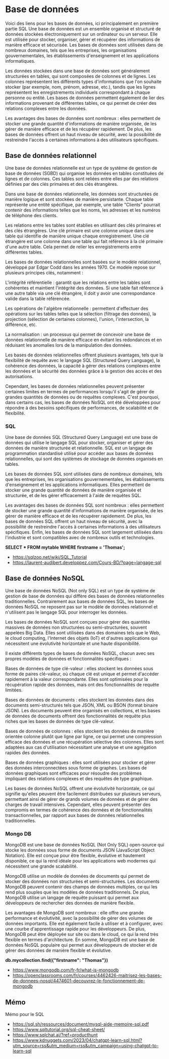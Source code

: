 # Base de données

Voici des liens pour les bases de données, ici principalement en première partie SQL
Une base de données est un ensemble organisé et structuré de données stockées électroniquement sur un ordinateur ou un serveur. Elle est utilisée pour stocker, organiser, gérer et récupérer des informations de manière efficace et sécurisée. Les bases de données sont utilisées dans de nombreux domaines, tels que les entreprises, les organisations gouvernementales, les établissements d'enseignement et les applications informatiques.

Les données stockées dans une base de données sont généralement structurées en tables, qui sont composées de colonnes et de lignes. Les colonnes représentent les différents types d'informations que l'on souhaite stocker (par exemple, nom, prénom, adresse, etc.), tandis que les lignes représentent les enregistrements individuels correspondant à chaque personne ou entité. Les bases de données permettent également de lier des informations provenant de différentes tables, ce qui permet de créer des relations complexes entre les données.

Les avantages des bases de données sont nombreux : elles permettent de stocker une grande quantité d'informations de manière organisée, de les gérer de manière efficace et de les récupérer rapidement. De plus, les bases de données offrent un haut niveau de sécurité, avec la possibilité de restreindre l'accès à certaines informations à des utilisateurs spécifiques.

## Base de données relationnel

Une base de données relationnelle est un type de système de gestion de base de données (SGBD) qui organise les données en tables constituées de lignes et de colonnes. Ces tables sont reliées entre elles par des relations définies par des clés primaires et des clés étrangères.

Dans une base de données relationnelle, les données sont structurées de manière logique et sont stockées de manière persistante. Chaque table représente une entité spécifique, par exemple, une table "Clients" pourrait contenir des informations telles que les noms, les adresses et les numéros de téléphone des clients.

Les relations entre les tables sont établies en utilisant des clés primaires et des clés étrangères. Une clé primaire est une colonne unique dans une table qui identifie de manière unique chaque enregistrement. Une clé étrangère est une colonne dans une table qui fait référence à la clé primaire d'une autre table. Cela permet de relier les enregistrements entre différentes tables.

Les bases de données relationnelles sont basées sur le modèle relationnel, développé par Edgar Codd dans les années 1970. Ce modèle repose sur plusieurs principes clés, notamment :

L'intégrité référentielle : garantit que les relations entre les tables sont cohérentes et maintient l'intégrité des données. Si une table fait référence à une autre table via une clé étrangère, il doit y avoir une correspondance valide dans la table référencée.

Les opérations de l'algèbre relationnelle : permettent d'effectuer des opérations sur les tables telles que la sélection (filtrage des données), la projection (sélection de certaines colonnes), l'union, l'intersection, la différence, etc.

La normalisation : un processus qui permet de concevoir une base de données relationnelle de manière efficace en évitant les redondances et en réduisant les anomalies lors de la manipulation des données.

Les bases de données relationnelles offrent plusieurs avantages, tels que la flexibilité de requête avec le langage SQL (Structured Query Language), la cohérence des données, la capacité à gérer des relations complexes entre les données et la sécurité des données grâce à la gestion des accès et des autorisations.

Cependant, les bases de données relationnelles peuvent présenter certaines limites en termes de performances lorsqu'il s'agit de gérer de grandes quantités de données ou de requêtes complexes. C'est pourquoi, dans certains cas, les bases de données NoSQL ont été développées pour répondre à des besoins spécifiques de performances, de scalabilité et de flexibilité.

### SQL

Une base de données SQL (Structured Query Language) est une base de données qui utilise le langage SQL pour stocker, organiser et gérer des données de manière structurée et relationnelle. SQL est un langage de programmation standardisé utilisé pour accéder aux bases de données relationnelles, qui sont des systèmes de stockage de données organisés en tables.

Les bases de données SQL sont utilisées dans de nombreux domaines, tels que les entreprises, les organisations gouvernementales, les établissements d'enseignement et les applications informatiques. Elles permettent de stocker une grande quantité de données de manière organisée et structurée, et de les gérer efficacement à l'aide de requêtes SQL.

Les avantages des bases de données SQL sont nombreux : elles permettent de stocker une grande quantité d'informations de manière organisée, de les gérer de manière efficace et de les récupérer rapidement. De plus, les bases de données SQL offrent un haut niveau de sécurité, avec la possibilité de restreindre l'accès à certaines informations à des utilisateurs spécifiques. Enfin, les bases de données SQL sont largement utilisées dans l'industrie et sont compatibles avec de nombreux outils et technologies.

**SELECT \* FROM mytable WHERE firstname = 'Thomas';**

- https://sqlzoo.net/wiki/SQL_Tutorial
- https://laurent-audibert.developpez.com/Cours-BD/?page=langage-sql

## Base de données NoSQL

Une base de données NoSQL (Not only SQL) est un type de système de gestion de base de données qui diffère des bases de données relationnelles traditionnelles. Contrairement aux bases de données SQL, les bases de données NoSQL ne reposent pas sur le modèle de données relationnel et n'utilisent pas le langage SQL pour interroger les données.

Les bases de données NoSQL sont conçues pour gérer des quantités massives de données non structurées ou semi-structurées, souvent appelées Big Data. Elles sont utilisées dans des domaines tels que le Web, le cloud computing, l'Internet des objets (IoT) et d'autres applications qui nécessitent une évolutivité horizontale et une haute disponibilité.

Il existe différents types de bases de données NoSQL, chacun avec ses propres modèles de données et fonctionnalités spécifiques :

Bases de données de type clé-valeur : elles stockent les données sous forme de paires clé-valeur, où chaque clé est unique et permet d'accéder rapidement à la valeur correspondante. Elles sont optimisées pour la récupération rapide des données, mais ont des fonctionnalités de requête limitées.

Bases de données de documents : elles stockent les données dans des documents semi-structurés tels que JSON, XML ou BSON (format binaire JSON). Les documents peuvent être organisés en collections, et les bases de données de documents offrent des fonctionnalités de requête plus riches que les bases de données de type clé-valeur.

Bases de données de colonnes : elles stockent les données de manière orientée colonne plutôt que ligne par ligne, ce qui permet une compression efficace des données et une récupération sélective des colonnes. Elles sont adaptées aux cas d'utilisation nécessitant une analyse et une agrégation rapides des données.

Bases de données graphiques : elles sont utilisées pour stocker et gérer des données interconnectées sous forme de graphes. Les bases de données graphiques sont efficaces pour résoudre des problèmes impliquant des relations complexes et des requêtes de type graphique.

Les bases de données NoSQL offrent une évolutivité horizontale, ce qui signifie qu'elles peuvent être facilement distribuées sur plusieurs serveurs, permettant ainsi de gérer de grands volumes de données et de gérer des charges de travail intensives. Cependant, elles peuvent présenter des compromis en termes de cohérence des données et de fonctionnalités transactionnelles, par rapport aux bases de données relationnelles traditionnelles.

### Mongo DB

MongoDB est une base de données NoSQL (Not Only SQL) open-source qui stocke les données sous forme de documents JSON (JavaScript Object Notation). Elle est conçue pour être flexible, évolutive et hautement disponible, ce qui la rend idéale pour les applications web modernes qui nécessitent une grande scalabilité.

MongoDB utilise un modèle de données de documents qui permet de stocker des données non structurées et semi-structurées. Les documents MongoDB peuvent contenir des champs de données multiples, ce qui les rend plus souples que les modèles de données traditionnels. De plus, MongoDB utilise un langage de requête puissant qui permet aux développeurs de rechercher des données de manière flexible.

Les avantages de MongoDB sont nombreux : elle offre une grande performance et évolutivité, avec la possibilité de gérer des volumes de données importants. Elle est également facile à utiliser et à configurer, avec une courbe d'apprentissage rapide pour les développeurs. De plus, MongoDB peut être déployée sur site ou dans le cloud, ce qui la rend très flexible en termes d'architecture. En somme, MongoDB est une base de données NoSQL populaire qui permet aux développeurs de stocker et de gérer des données de manière flexible et évolutive.

**db.mycollection.find({"firstname": "Thomas"})**

- https://www.mongodb.com/fr-fr/what-is-mongodb
- https://openclassrooms.com/fr/courses/4462426-maitrisez-les-bases-de-donnees-nosql/4474601-decouvrez-le-fonctionnement-de-mongodb

## Mémo

Mémo pour le SQL

- https://sql.sh/ressources/document/mysql-aide-memoire-sql.pdf
- https://www.sqltutorial.org/sql-cheat-sheet/
- https://www.sqlchat.ai/?ref=producthunt
- https://www.kdnuggets.com/2023/04/chatgpt-learn-sql.html?utm_source=rss&utm_medium=rss&utm_campaign=using-chatgpt-to-learn-sql
